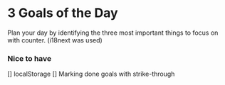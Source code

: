 # 3 Goals of the Day

Plan your day by identifying the three most important things to focus on with counter. (i18next was used)

### Nice to have
[] localStorage
[] Marking done goals with strike-through

